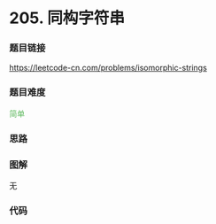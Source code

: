 # 205. 同构字符串

### 题目链接

https://leetcode-cn.com/problems/isomorphic-strings

### 题目难度

<font color=#5CB85C>简单</font>

### 思路



### 图解

无

### 代码

```python
```